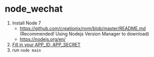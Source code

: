 # node_wechat

1. Install Node 7
   + https://github.com/creationix/nvm/blob/master/README.md (Recommended! Using Nodejs Version Manager to download)
   + https://nodejs.org/en/
2. [Fill in your APP_ID, APP_SECRET](https://github.com/guobinqiu/node_wechat/blob/master/main.js#L5-L8)
3. run `node main`
